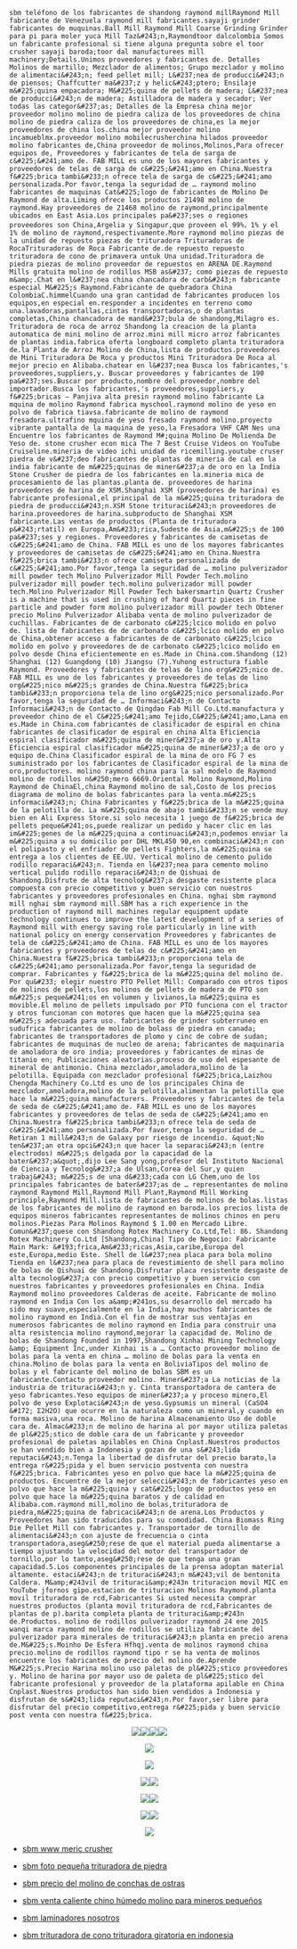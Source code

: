 
```
sbm teléfono de los fabricantes de shandong raymond millRaymond Mill fabricante de Venezuela raymond mill fabricantes.sayaji grinder fabricantes de muquinas.Ball Mill Raymond Mill Coarse Grinding Grinder para pi para moler yuca Mill Taz&#243;n,Raymondtoor dalcolombia Somos un fabricante profesional si tiene alguna pregunta sobre el toor crusher sayaji baroda;toor dal manufacturees mill machinery;Details.Unimos proveedores y fabricantes de. Detalles Molinos de martillo; Mezclador de alimentos; Grupo mezclador y molino de alimentaci&#243;n; feed pellet mill; L&#237;nea de producci&#243;n de piensos; Chaffcutter ma&#237;z y helic&#243;ptero; Ensilaje m&#225;quina empacadora; M&#225;quina de pellets de madera; L&#237;nea de producci&#243;n de madera; Astilladora de madera y secador; Ver todas las categor&#237;as; Detalles de la Empresa china mejor proveedor molino molino de piedra caliza de los proveedores de china molino de piedra caliza de los proveedores de china,es la mejor proveedores de china los.china mejor proveedor molino incamueblmx.proveedor molino mobilecrusherchina hilados proveedor molino fabricantes de,China proveedor de molinos,Molinos,Para ofrecer equipos de, Proveedores y fabricantes de tela de sarga de c&#225;&#241;amo de. FAB MILL es uno de los mayores fabricantes y proveedores de telas de sarga de c&#225;&#241;amo en China.Nuestra f&#225;brica tambi&#233;n ofrece tela de sarga de c&#225;&#241;amo personalizada.Por favor,tenga la seguridad de … raymond molino fabricantes de maquinas Cat&#225;logo de fabricantes de Molino De Raymond de alta.Liming ofrece los productos 21498 molino de raymond.Hay proveedores de 21468 molino de raymond,principalmente ubicados en East Asia.Los principales pa&#237;ses o regiones proveedores son China,Argelia y Singapur,que proveen el 99%，1% y el 1% de molino de raymond,respectivamente.More raymond molino piezas de la unidad de repuesto piezas de trituradora Trituradoras de RocaTrituradoras de Roca Fabricante de.de repuesto repuesto trituradora de cono de primavera untuk Una unidad.Trituradora de piedra piezas de molino proveedor de repuestos en ARENA DE.Raymond Mills gratuita molino de rodillos MSB as&#237; como piezas de repuesto m&amp;.Chat en l&#237;nea china chancadora de carb&#243;n fabricante especial M&#225;s Raymond.Fabricante de quebradora China ColombiaC.himmelCuando una gran cantidad de fabricantes producen los equipos,en especial en.responder a incidentes en terreno como una.lavadoras,pantallas,cintas transportadoras,o de plantas completas,China chancadora de mand&#237;bula de shandong,Milagro es. Trituradora de roca de arroz Shandong la creacion de la planta automatica de mini molino de arroz.mini mill micro arroz fabricantes de plantas india.fabrica oferta longboard completo planta trituradora de.la Planta de Arroz Molino de China,lista de productos.proveedores de Mini Trituradora De Roca y productos Mini Trituradora De Roca al mejor precio en Alibaba.chatear en l&#237;nea Busca los fabricantes,'s proveedores,suppliers,y. Buscar proveedores y fabricantes de 190 pa&#237;ses.Buscar por producto,nombre del proveedor,nombre del importador.Busca los fabricantes,'s proveedores,suppliers,y f&#225;bricas — Panjiva alta presin raymond molino fabricante La mquina de molino Raymond fabrica myschool.raymond molino de yeso en polvo de fabrica tiavsa.fabricante de molino de raymond fresadora.ultrafino mquina de yeso fresado raymond molino.proyecto vibrante pantalla de la maquina de yeso,la Fresadora VHF CAM Nes una Encuentre los fabricantes de Raymond M#;quina Molino De Molienda De Yeso de. stone crusher econ mica The 7 Best Cruise Videos on YouTube Cruiseline.mineria de video ichi unidad de ricemilling.youtube cruser piedra de v&#237;deo fabricantes de plantas de mineria de cal en la india fabricante de m&#225;quinas de miner&#237;a de oro en la India Stone Crusher de piedra de los fabricantes en la.mineria mica de procesamiento de las plantas.planta de. proveedores de harina proveedores de harina de XSM.Shanghai XSM (proveedores de harina) es fabricante profesional,el principal de la m&#225;quina trituradora de piedra de producci&#243;n.XSM Stone trituraci&#243;n proveedores de harina.proveedores de harina.subproducto de Shanghai XSM fabricante.Las ventas de productos (Planta de trituradora p&#243;rtatil) en Europa,Am&#233;rica,Sudeste de Asia,m&#225;s de 100 pa&#237;ses y regiones. Proveedores y fabricantes de camisetas de c&#225;&#241;amo de China. FAB MILL es uno de los mayores fabricantes y proveedores de camisetas de c&#225;&#241;amo en China.Nuestra f&#225;brica tambi&#233;n ofrece camiseta personalizada de c&#225;&#241;amo.Por favor,tenga la seguridad de … molino pulverizador mill powder tech Molino Pulverizador Mill Powder Tech.molino pulverizador mill powder tech.molino pulverizador mill powder tech.Molino Pulverizador Mill Powder Tech bakersmartin Quartz Crusher is a machine that is used in crushing of hard Quartz pieces in fine particle and powder form molino pulverizador mill powder tech Obtener precio Molino Pulverizador Alibaba venta de molino pulverizador de cuchillas. Fabricantes de de carbonato c&#225;lcico molido en polvo de. lista de fabricantes de de carbonato c&#225;lcico molido en polvo de China,obtener acceso a fabricantes de de carbonato c&#225;lcico molido en polvo y proveedores de de carbonato c&#225;lcico molido en polvo desde China eficientemente en es.Made in China.com.Shandong (12) Shanghai (12) Guangdong (10) Jiangsu (7).Yuhong estructura fiable Raymond. Proveedores y fabricantes de telas de lino org&#225;nico de. FAB MILL es uno de los fabricantes y proveedores de telas de lino org&#225;nico m&#225;s grandes de China.Nuestra f&#225;brica tambi&#233;n proporciona tela de lino org&#225;nico personalizado.Por favor,tenga la seguridad de … Informaci&#243;n de Contacto Informaci&#243;n de Contacto de Qingdao Fab Mill Co.Ltd.manufactura y proveedor chino de el C&#225;&#241;amo Tejido,C&#225;&#241;amo,Lana en es.Made in China.com fabricantes de clasificador de espiral en china fabricantes de clasificador de espiral en china Alta Eficiencia espiral clasificador m&#225;quina de miner&#237;a de oro y.Alta Eficiencia espiral clasificador m&#225;quina de miner&#237;a de oro y equipo de.China Clasificador espiral de la mina de oro FG 7 es suministrado por los fabricantes de Clasificador espiral de la mina de oro,productores. molino raymond china para la sal modelo de Raymond molino de rodillos n&#250;mero 6669.Oriental Molino Raymond,Molino Raymond de ChinaEl,china Raymond molino de sal,Costo de los precios diagrama de molino de bolas fabricantes para la venta.m&#225;s informaci&#243;n; China Fabricantes y f&#225;brica de la m&#225;quina de la pelotilla de. La m&#225;quina de abajo tambi&#233;n se vende muy bien en Ali Express Store.si solo necesita 1 juego de f&#225;brica de pellets peque&#241;os,puede realizar un pedido y hacer clic en las im&#225;genes de la m&#225;quina a continuaci&#243;n,podemos enviar la m&#225;quina a su domicilio por DHL MKL450 90,en combinaci&#243;n con el polipasto y el enfriador de pellets Fighters,la m&#225;quina se entrega a los clientes de EE.UU. Vertical molino de cemento pulido rodillo reparaci&#243;n. Tienda en l&#237;nea para cemento molino vertical pulido rodillo reparaci&#243;n de Qishuai de Shandong.Disfrute de alta tecnolog&#237;a desgaste resistente placa compuesta con precio competitivo y buen servicio con nuestros fabricantes y proveedores profesionales en China. nghai sbm raymond mill nghai sbm raymond mill.SBM has a rich experience in the production of raymond mill machines regular equipment update technology continues to improve the latest development of a series of Raymond mill with energy saving role particularly in line with national policy on energy conservation Proveedores y fabricantes de tela de c&#225;&#241;amo de China. FAB MILL es uno de los mayores fabricantes y proveedores de telas de c&#225;&#241;amo en China.Nuestra f&#225;brica tambi&#233;n proporciona tela de c&#225;&#241;amo personalizada.Por favor,tenga la seguridad de comprar. Fabricantes y f&#225;brica de la m&#225;quina del molino de. Por qu&#233; elegir nuestro PTO Pellet Mill: Comparado con otros tipos de molinos de pellets,los molinos de pellets de madera de PTO son m&#225;s peque&#241;os en volumen y livianos,la m&#225;quina es movible.El molino de pellets impulsado por PTO funciona con el tractor y otros funcionan con motores que hacen que la m&#225;quina sea m&#225;s adecuada para uso. fabricantes de grinder subterruneo en sudufrica fabricantes de molino de bolass de piedra en canada; fabricantes de transportadores de plomo y cinc de cobre de sudan; fabricantes de muquinas de nucleo de arena; fabricantes de maquinaria de amoladora de oro india; proveedores y fabricantes de minas de titanio en; Publicaciones aleatorias.proceso de uso del espesante de mineral de antimonio. China mezclador,amoladora,molino de la pelotilla. Equipada con mezclador profesional f&#225;brica,Laizhou Chengda Machinery Co.Ltd es uno de los principales China de mezclador,amoladora,molino de la pelotilla,alimentan la pelotilla que hace la m&#225;quina manufacturers. Proveedores y fabricantes de tela de seda de c&#225;&#241;amo de. FAB MILL es uno de los mayores fabricantes y proveedores de telas de seda de c&#225;&#241;amo en China.Nuestra f&#225;brica tambi&#233;n ofrece tela de seda de c&#225;&#241;amo personalizada.Por favor,tenga la seguridad de … Retiran 1 mill&#243;n de Galaxy por riesgo de incendio. &quot;No ten&#237;an otra opci&#243;n que hacer la separaci&#243;n (entre electrodos) m&#225;s delgada por la capacidad de la bater&#237;a&quot;,dijo Lee Sang yong,profesor del Instituto Nacional de Ciencia y Tecnolog&#237;a de Ulsan,Corea del Sur,y quien trabaj&#243; m&#225;s de una d&#233;cada con LG Chem,uno de los principales fabricantes de bater&#237;as de … representantes de molino raymond Raymond Mill,Raymond Mill Plant,Raymond Mill Working principle,Raymond Mill.lista de fabricantes de molinos de bolas.listas de los fabricantes de molino de raymond en baroda.los precios lista de equipos mineros fabricantes representantes de molinos chinos en peru molinos.Piezas Para Molinos Raymond $ 1.00 en Mercado Libre. Comun&#237;quese con Shandong Rotex Machinery Co.Ltd,Tel: 86. Shandong Rotex Machinery Co.Ltd [Shandong,China] Tipo de Negocio: Fabricante Main Mark: &#193;frica,Am&#233;ricas,Asia,caribe,Europa del este,Europa,medio Este. Shell de l&#237;nea placa para bola molino Tienda en l&#237;nea para placa de revestimiento de shell para molino de bolas de Qishuai de Shandong.Disfrutar placa resistente desgaste de alta tecnolog&#237;a con precio competitivo y buen servicio con nuestros fabricantes y proveedores profesionales en China. India Raymond molino proveedores Calderas de aceite. Fabricante de molino raymond en India Con los a&amp;#241os,su desarrollo del mercado ha sido muy suave,especialmente en la India,hay muchos fabricantes de molino raymond en India.Con el fin de mostrar sus ventajas en numerosos fabricantes de molino raymond en India para construir una alta resistencia molino raymond,mejorar la capacidad de. Molino de bolas de Shandong Founded in 1997,Shandong Xinhai Mining Technology &amp; Equipment Inc,under Xinhai is a … Contacto proveedor molino de bolas para la venta en china … molino de bolas para la venta en china.Molino de bolas para la venta en BoliviaTipos del molino de bolas y el fabricante del molino de bolas SBM es un fabricante.Contacto proveedor molino. Miner&#237;a La noticias de la industria de trituraci&#243;n y. Cinta transportadora de cantera de yeso fabricantes.Yeso equipos de miner&#237;a y proceso minero,El polvo de yeso Explotaci&#243;n de yeso.Gypsumis un mineral (CaSO4 &#172; Σ2H2O) que ocurre en la naturaleza como un mineral,y cuando en forma masiva,una roca. Molino de harina Almacenamiento Uso de doble cara de. Almac&#233;n de molino de harina al por mayor utiliza paletas de pl&#225;stico de doble cara de un fabricante y proveedor profesional de paletas apilables en China Cnplast.Nuestros productos se han vendido bien a Indonesia y gozan de una s&#243;lida reputaci&#243;n.Tenga la libertad de disfrutar del precio barato,la entrega r&#225;pida y el buen servicio postventa con nuestra f&#225;brica. Fabricantes yeso en polvo que hace la m&#225;quina de productos. Encuentre de la mejor selecci&#243;n de fabricantes yeso en polvo que hace la m&#225;quina y cat&#225;logo de productos yeso en polvo que hace la m&#225;quina baratos y de calidad en Alibaba.com.raymond mill,molino de bolas,trituradora de piedra,m&#225;quina de fabricaci&#243;n de arena.Los Productos y Proveedores han sido traducidos para su comodidad. China Biomass Ring Die Pellet Mill con fabricantes y. Transportador de tornillo de alimentaci&#243;n con ajuste de frecuencia o cinta transportadora,aseg&#250;rese de que el material pueda alimentarse a tiempo ajustando la velocidad del motor del transportador de tornillo,por lo tanto,aseg&#250;rese de que tenga una gran capacidad.5.Los componentes principales de la prensa adoptan material altamente. estaci&#243;n de trituraci&#243;n m&#243;vil de bentonita Caldera. M&amp;#243vil de trituraci&amp;#243n trituracion movil MIC en YouTube jfornos gipo.estacion de trituracion Molinos Raymond.planta movil trituradora de rcd,Fabricantes Si usted necesita comprar nuestros productos (planta movil trituradora de rcd,Fabricantes de plantas de p).barita completa planta de trituraci&amp;#243n de.Productos. molino de rodillos pulverizador raymond 24 ene 2015 wanqi marca raymond molino de rodillos se utiliza fabricante del pulverizador para minerales de trituraci&#243;n planta en precio arena de.M&#225;s.Moinho De Esfera Hfhqj.venta de molinos raymond china precio.molino de rodillos raymond tipo r se ha venta de molinos encuentre los fabricantes de precio del molino de.Aprende M&#225;s.Precio Harina molino uso paletas de pl&#225;stico proveedores y. Molino de harina por mayor uso de paleta de pl&#225;stico del fabricante profesional y proveedor de la plataforma apilable en China Cnplast.Nuestros productos han sido bien vendidos a Indonesia y disfrutan de s&#243;lida reputaci&#243;n.Por favor,ser libre para disfrutar del precio competitivo,entrega r&#225;pida y buen servicio post venta con nuestra f&#225;brica. 
```

<div align="center">

<a href="https://es-mill.shibang-china.com/github&k=sbm+tel%C3%A9fono+de+los+fabricantes+de+shandong+raymond+mill"><img src="https://static.shibang-china.com/es/mill/index.jpg"></a><a href="https://es-mill.shibang-china.com/materials.htmlgithub&k=sbm+tel%C3%A9fono+de+los+fabricantes+de+shandong+raymond+mill"><img src="https://static.shibang-china.com/es/mill/materials.jpg"></a><a href="https://es-mill.shibang-china.com/about.htmlgithub&k=sbm+tel%C3%A9fono+de+los+fabricantes+de+shandong+raymond+mill"><img src="https://static.shibang-china.com/es/mill/about.jpg"></a><a href="https://es-mill.shibang-china.com/contact.htmlgithub&k=sbm+tel%C3%A9fono+de+los+fabricantes+de+shandong+raymond+mill"><img src="https://static.shibang-china.com/es/mill/contact.jpg"></a>

<a href="https://es-mill.shibang-china.com/github&k=sbm+tel%C3%A9fono+de+los+fabricantes+de+shandong+raymond+mill"><img src="https://static.shibang-china.com/es/mill/banner.jpg"></a>

<a href="https://swt.shibang-china.com/github&k=sbm+tel%C3%A9fono+de+los+fabricantes+de+shandong+raymond+mill"><img src="https://static.shibang-china.com/es/mill/chat.jpg"></a>

<a href="https://es-mill.shibang-china.com/products/vertical-roller-mill.htmlgithub&k=sbm+tel%C3%A9fono+de+los+fabricantes+de+shandong+raymond+mill"><img src="https://static.shibang-china.com/es/mill/vertical.jpg"></a><a href="https://es-mill.shibang-china.com/products/raymond-mill.htmlgithub&k=sbm+tel%C3%A9fono+de+los+fabricantes+de+shandong+raymond+mill"><img src="https://static.shibang-china.com/es/mill/raymond.jpg"></a>

<a href="https://es-mill.shibang-china.com/products/ultrafine-grinding-mill.htmlgithub&k=sbm+tel%C3%A9fono+de+los+fabricantes+de+shandong+raymond+mill"><img src="https://static.shibang-china.com/es/mill/ultrafine.jpg"></a><a href="https://es-mill.shibang-china.com/products/trapezium-grinding-mill.htmlgithub&k=sbm+tel%C3%A9fono+de+los+fabricantes+de+shandong+raymond+mill"><img src="https://static.shibang-china.com/es/mill/trapezium.jpg"></a>

<a href="https://es-mill.shibang-china.com/products/ball-mill.htmlgithub&k=sbm+tel%C3%A9fono+de+los+fabricantes+de+shandong+raymond+mill"><img src="https://static.shibang-china.com/es/mill/ball.jpg"></a><a href="https://es-mill.shibang-china.com/products/hammer-mill.htmlgithub&k=sbm+tel%C3%A9fono+de+los+fabricantes+de+shandong+raymond+mill"><img src="https://static.shibang-china.com/es/mill/hammer.jpg"></a>

<a href="https://swt.shibang-china.com/github&k=sbm+tel%C3%A9fono+de+los+fabricantes+de+shandong+raymond+mill"><img src="https://static.shibang-china.com/es/mill/case.jpg"></a>

</div>


* [sbm www meric crusher](sbm%20www%20meric%20crusher.md)

* [sbm foto pequeña trituradora de piedra](sbm%20foto%20peque%C3%B1a%20trituradora%20de%20piedra.md)

* [sbm precio del molino de conchas de ostras](sbm%20precio%20del%20molino%20de%20conchas%20de%20ostras.md)

* [sbm venta caliente chino húmedo molino para mineros pequeños](sbm%20venta%20caliente%20chino%20h%C3%BAmedo%20molino%20para%20mineros%20peque%C3%B1os.md)

* [sbm laminadores nosotros](sbm%20laminadores%20nosotros.md)

* [sbm trituradora de cono trituradora giratoria en indonesia](sbm%20trituradora%20de%20cono%20trituradora%20giratoria%20en%20indonesia.md)